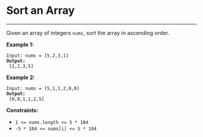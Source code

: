 # Sort an Array

***

Given an array of integers `nums`, sort the array in ascending order.

&#x20;

**Example 1:**

<pre><code>Input: nums = [5,2,3,1]
<strong>Output:
</strong> [1,2,3,5]</code></pre>

**Example 2:**

<pre><code>Input: nums = [5,1,1,2,0,0]
<strong>Output:
</strong> [0,0,1,1,2,5]</code></pre>

&#x20;

**Constraints:**

* `1 <= nums.length <= 5 * 104`
* `-5 * 104 <= nums[i] <= 5 * 104`
